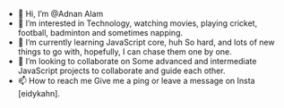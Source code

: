 - 👋 Hi, I’m @Adnan Alam
- 👀 I’m interested in Technology, watching movies, playing cricket, football, badminton and sometimes napping.
- 🌱 I’m currently learning JavaScript core, huh So hard, and lots of new things to go with, hopefully, I can chase them one by one.
- 💞️ I’m looking to collaborate on Some advanced and intermediate JavaScript projects to collaborate and guide each other.
- 📫 How to reach me Give me a ping or leave a message on Insta [eidykahn].

<!---
TBag-dev-star/TBag-dev-star is a ✨ special ✨ repository because its `README.md` (this file) appears on your GitHub profile.
You can click the Preview link to take a look at your changes.
--->
